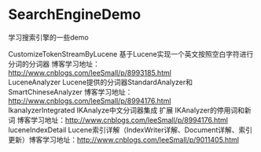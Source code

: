 # SearchEngineDemo
学习搜索引擎的一些demo

CustomizeTokenStreamByLucene 基于Lucene实现一个英文按照空白字符进行分词的分词器 博客学习地址：http://www.cnblogs.com/leeSmall/p/8993185.html  
LuceneAnalyzer Lucene提供的分词器StandardAnalyzer和SmartChineseAnalyzer 博客学习地址：http://www.cnblogs.com/leeSmall/p/8994176.html  
IkanalyzerIntegrated IKAnalyze中文分词器集成 扩展 IKAnalyzer的停用词和新词 博客学习地址：http://www.cnblogs.com/leeSmall/p/8994176.html  
luceneIndexDetail Lucene索引详解（IndexWriter详解、Document详解、索引更新）博客学习地址：http://www.cnblogs.com/leeSmall/p/9011405.html  



